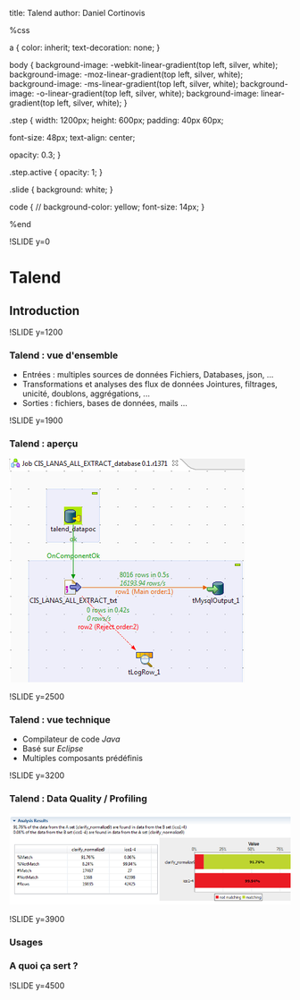 title: Talend
author: Daniel Cortinovis

%css

a {
  color: inherit;
  text-decoration: none;
}

body {
  background-image: -webkit-linear-gradient(top left, silver, white);
  background-image:    -moz-linear-gradient(top left, silver, white);
  background-image:     -ms-linear-gradient(top left, silver, white);
  background-image:      -o-linear-gradient(top left, silver, white);
  background-image:         linear-gradient(top left, silver, white);
}

.step {
  width: 1200px;
  height: 600px;
  padding: 40px 60px;

  font-size: 48px;
  text-align: center;

  opacity: 0.3;
}

.step.active {
  opacity: 1;
}

.slide {
  background: white;
}

code {
//  background-color: yellow;
  font-size: 14px;
}

%end

!SLIDE y=0

# Talend
##  Introduction

!SLIDE y=1200

### Talend : vue d'ensemble

* Entrées : multiples sources de données
          Fichiers, Databases, json, ...
* Transformations et analyses des flux de données
          Jointures, filtrages, unicité, doublons, aggrégations, ...
* Sorties : fichiers, bases de données, mails ...

!SLIDE y=1900

### Talend : aperçu 

<img src="screenshot.276.png" alt="Aperçu" />

!SLIDE y=2500

### Talend : vue technique

* Compilateur de code *Java*
* Basé sur _Eclipse_
* Multiples composants prédéfinis

!SLIDE y=3200

### Talend : Data Quality / Profiling 

![Data Quality / Profiling](screenshot.239.png)

!SLIDE y=3900

### Usages
###  A quoi ça sert ?

!SLIDE y=4500




